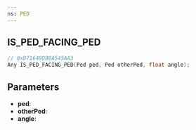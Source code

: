 ```yaml
---
ns: PED
---
```

## IS_PED_FACING_PED

```c
// 0xD71649DB0A545AA3
Any IS_PED_FACING_PED(Ped ped, Ped otherPed, float angle);
```

## Parameters
* **ped**:
* **otherPed**:
* **angle**:
